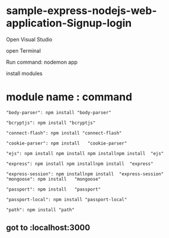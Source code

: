 
# sample-express-nodejs-web-application-Signup-login

Open Visual Studio

open Terminal

Run command: nodemon app

install modules


# module name : command



    "body-parser": npm install "body-parser"
    
    "bcryptjs": npm install "bcryptjs"
    
    "connect-flash": npm install "connect-flash"
    
    "cookie-parser": npm install   "cookie-parser"
    
    "ejs": npm install npm install npm installnpm install  "ejs"
    
    "express": npm install npm installnpm install  "express"
    
    "express-session": npm installnpm install  "express-session"
    "mongoose": npm install   "mongoose"
    
    "passport": npm install   "passport"
    
    "passport-local": npm install "passport-local"
    
    "path": npm install "path"
    
got to :localhost:3000
-
